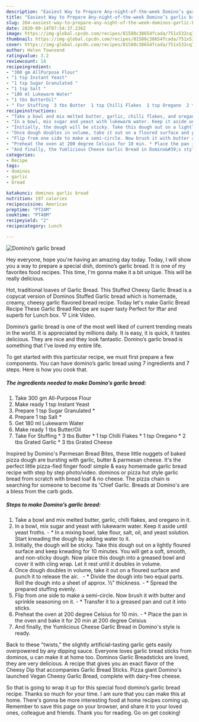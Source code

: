 ```yaml
---
description: "Easiest Way to Prepare Any-night-of-the-week Domino’s garlic bread"
title: "Easiest Way to Prepare Any-night-of-the-week Domino’s garlic bread"
slug: 264-easiest-way-to-prepare-any-night-of-the-week-dominos-garlic-bread
date: 2020-09-14T07:54:37.236Z
image: https://img-global.cpcdn.com/recipes/81580c38654fcada/751x532cq70/dominos-garlic-bread-recipe-main-photo.jpg
thumbnail: https://img-global.cpcdn.com/recipes/81580c38654fcada/751x532cq70/dominos-garlic-bread-recipe-main-photo.jpg
cover: https://img-global.cpcdn.com/recipes/81580c38654fcada/751x532cq70/dominos-garlic-bread-recipe-main-photo.jpg
author: Helen Townsend
ratingvalue: 3.2
reviewcount: 14
recipeingredient:
- "300 gm AllPurpose Flour"
- "1 tsp Instant Yeast"
- "1 tsp Sugar Granulated "
- "1 tsp Salt "
- "180 ml Lukewarm Water"
- "1 tbs ButterOil"
- " For Stuffing  3 tbs Butter  1 tsp Chilli Flakes  1 tsp Oregano  2 tbs Grated Garlic  3 tbs Grated Cheese"
recipeinstructions:
- "Take a bowl and mix melted butter, garlic, chilli flakes, and oregano in it."
- "In a bowl, mix sugar and yeast with lukewarm water. Keep it aside until yeast froths. * In a mixing bowl, take flour, salt, oil, and yeast solution. Start kneading the dough by adding water to it."
- "Initially, the dough will be sticky. Take this dough out on a lightly floured surface and keep kneading for 10 minutes. You will get a soft, smooth, and non-sticky dough. Now place this dough into a greased bowl and cover it with cling wrap. Let it rest until it doubles in volume."
- "Once dough doubles in volume, take it out on a floured surface and punch it to release the air.   * Divide the dough into two equal parts. Roll the dough into a sheet of approx. ½” thickness. * Spread the prepared stuffing evenly."
- "Flip from one side to make a semi-circle. Now brush it with butter and sprinkle seasoning on it. * Transfer it to a greased pan and cut it into sticks."
- "Preheat the oven at 200 degree Celsius for 10 min. * Place the pan in the oven and bake it for 20 min at 200 degree Celsius"
- "And finally, the Yumlicious Cheese Garlic Bread in Domino&#39;s style is ready."
categories:
- Recipe
tags:
- dominos
- garlic
- bread

katakunci: dominos garlic bread 
nutrition: 197 calories
recipecuisine: American
preptime: "PT24M"
cooktime: "PT40M"
recipeyield: "2"
recipecategory: Lunch

---
```



![Domino’s garlic bread](https://img-global.cpcdn.com/recipes/81580c38654fcada/751x532cq70/dominos-garlic-bread-recipe-main-photo.jpg)

Hey everyone, hope you're having an amazing day today. Today, I will show you a way to prepare a special dish, domino’s garlic bread. It is one of my favorites food recipes. This time, I'm gonna make it a bit unique. This will be really delicious.

Hot, traditional loaves of Garlic Bread. This Stuffed Cheesy Garlic Bread is a copycat version of Dominos Stuffed Garlic bread which is homemade, creamy, cheesy garlic flavored bread recipe. Today let&#39;s make Garlic Bread Recipe These Garlic Bread Recipe are super tasty Perfect for Iftar and superb for Lunch box. ▽ Link Video.

Domino’s garlic bread is one of the most well liked of current trending meals in the world. It is appreciated by millions daily. It is easy, it is quick, it tastes delicious. They are nice and they look fantastic. Domino’s garlic bread is something that I've loved my entire life.


To get started with this particular recipe, we must first prepare a few components. You can have domino’s garlic bread using 7 ingredients and 7 steps. Here is how you cook that.

<!--inarticleads1-->

##### The ingredients needed to make Domino’s garlic bread:

1. Take 300 gm All-Purpose Flour
1. Make ready 1 tsp Instant Yeast
1. Prepare 1 tsp Sugar Granulated *
1. Prepare 1 tsp Salt *
1. Get 180 ml Lukewarm Water
1. Make ready 1 tbs Butter/Oil
1. Take  For Stuffing * 3 tbs Butter * 1 tsp Chilli Flakes * 1 tsp Oregano * 2 tbs Grated Garlic * 3 tbs Grated Cheese


Inspired by Domino&#39;s Parmesan Bread Bites, these little nuggets of baked pizza dough are bursting with garlic, butter &amp; parmesan cheese. It&#39;s the perfect little pizza-fied finger food! simple &amp; easy homemade garlic bread recipe with step by step photo/video. dominos or pizza hut style garlic bread from scratch with bread loaf &amp; no cheese. The pizza chain is searching for someone to become its &#39;Chief Garlic. Breads at Domino&#39;s are a bless from the carb gods. 

<!--inarticleads2-->

##### Steps to make Domino’s garlic bread:

1. Take a bowl and mix melted butter, garlic, chilli flakes, and oregano in it.
1. In a bowl, mix sugar and yeast with lukewarm water. Keep it aside until yeast froths. - * In a mixing bowl, take flour, salt, oil, and yeast solution. Start kneading the dough by adding water to it.
1. Initially, the dough will be sticky. Take this dough out on a lightly floured surface and keep kneading for 10 minutes. You will get a soft, smooth, and non-sticky dough. Now place this dough into a greased bowl and cover it with cling wrap. Let it rest until it doubles in volume.
1. Once dough doubles in volume, take it out on a floured surface and punch it to release the air.   - * Divide the dough into two equal parts. Roll the dough into a sheet of approx. ½” thickness. - * Spread the prepared stuffing evenly.
1. Flip from one side to make a semi-circle. Now brush it with butter and sprinkle seasoning on it. - * Transfer it to a greased pan and cut it into sticks.
1. Preheat the oven at 200 degree Celsius for 10 min. - * Place the pan in the oven and bake it for 20 min at 200 degree Celsius
1. And finally, the Yumlicious Cheese Garlic Bread in Domino&#39;s style is ready.


Back to these &#34;twists,&#34; the slightly artificial-tasting garlic gets easily overpowered by any dipping sauce. Everyone loves garlic bread sticks from dominos, u can make it at home too. Dominos Garlic Breadsticks are loved, they are very delicious. A recipe that gives you an exact flavor of the Cheesy Dip that accompanies Garlic Bread Sticks. Pizza giant Domino&#39;s launched Vegan Cheesy Garlic Bread, complete with dairy-free cheese. 

So that is going to wrap it up for this special food domino’s garlic bread recipe. Thanks so much for your time. I am sure that you can make this at home. There's gonna be more interesting food at home recipes coming up. Remember to save this page on your browser, and share it to your loved ones, colleague and friends. Thank you for reading. Go on get cooking!
